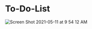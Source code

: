 # To-Do-List
![Screen Shot 2021-05-11 at 9 54 12 AM](https://user-images.githubusercontent.com/78048078/117829889-28ad5a80-b241-11eb-8769-34e9af822a58.png)
